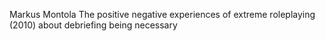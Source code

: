 Markus Montola The positive negative experiences of extreme roleplaying (2010) about debriefing being necessary